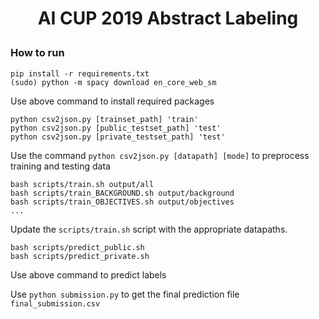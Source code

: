 # <p align=center>AI CUP 2019 Abstract Labeling</p>

### How to run

```
pip install -r requirements.txt
(sudo) python -m spacy download en_core_web_sm
```
Use above command to install required packages

```
python csv2json.py [trainset_path] 'train'
python csv2json.py [public_testset_path] 'test'
python csv2json.py [private_testset_path] 'test'
```
Use the command `python csv2json.py [datapath] [mode]` to preprocess training and testing data

```
bash scripts/train.sh output/all
bash scripts/train_BACKGROUND.sh output/background
bash scripts/train_OBJECTIVES.sh output/objectives
...
```
Update the `scripts/train.sh` script with the appropriate datapaths.

```
bash scripts/predict_public.sh
bash scripts/predict_private.sh
```
Use above command to predict labels

Use `python submission.py` to get the final prediction file `final_submission.csv`

